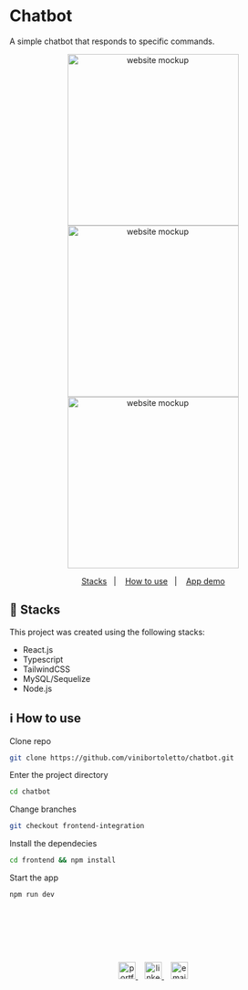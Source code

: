 # Chatbot
A simple chatbot that responds to specific commands.

<p align="center">
  <a href="https://vb-chatbot.vercel.app/">
    <img width=300 alt="website mockup" src="https://i.imgur.com/ELdz4Lx.png" />
    <img width=300 alt="website mockup" src="https://i.imgur.com/pBMiqhc.png" />
    <img width=300 alt="website mockup" src="https://i.imgur.com/28PtPQK.png" />
  </a>
</p>

<p align="center">
  <a href="#rocket-stacks">Stacks</a>&nbsp;&nbsp;&nbsp;|&nbsp;&nbsp;&nbsp;
  <a href="#information_source-how-to-use">How to use</a>&nbsp;&nbsp;&nbsp;|&nbsp;&nbsp;&nbsp;
  <a href="https://vb-chatbot.vercel.app/">App demo</a>
</p>

## :rocket: Stacks

This project was created using the following stacks:

- React.js
- Typescript
- TailwindCSS
- MySQL/Sequelize
- Node.js

## :information_source: How to use

Clone repo
```bash
git clone https://github.com/vinibortoletto/chatbot.git
```

Enter the project directory
```bash
cd chatbot

```
Change branches
```bash
git checkout frontend-integration
```

Install the dependecies
```bash
cd frontend && npm install
```

Start the app
```bash
npm run dev
```

<br/><br/>

<br/><br/>

<p align="center">
   
  <a href="https://vinibortoletto.vercel.app/">
    <img alt="portfolio" height="30px" src="https://i.imgur.com/7lbNPnj.png" />
  </a>
  &nbsp;&nbsp;
  <a href="https://www.linkedin.com/in/vinicius-bortoletto/">
    <img alt="linkedIn" height="30px" src="https://i.imgur.com/TQRXxhT.png" />
  </a>
  &nbsp;&nbsp;
  <a href="mailto:ovinibortoletto@gmail.com?subject=website contact">
    <img alt="email" height="30px" src="https://i.imgur.com/wu7e3PJ.png" />
  </a>
</p>
